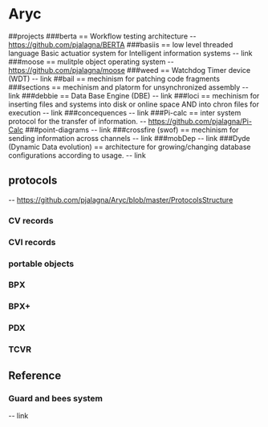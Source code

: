 # Aryc
##projects
###berta == Workflow testing architecture
-- https://github.com/pjalagna/BERTA
###basiis == low level threaded language Basic actuatior system for Intelligent information systems
-- link
###moose  == mulitple object operating system
-- https://github.com/pjalagna/moose
###weed == Watchdog Timer device (WDT)
-- link
##bail == mechinism for patching code fragments
###sections == mechinism and platorm for unsynchronized assembly
-- link
###debbie == Data Base Engine (DBE)
-- link
###loci == mechinism for inserting files and systems into disk or online space  AND into chron files for execution
-- link
###concequences
-- link
###Pi-calc == inter system protocol for the transfer of information.
-- https://github.com/pjalagna/Pi-Calc
###point-diagrams
-- link
###crossfire (swof) == mechinism for sending information across channels
-- link
###mobDep
-- link
###Dyde (Dynamic Data evolution) == architecture for growing/changing database configurations according to usage.
-- link

## protocols
-- https://github.com/pjalagna/Aryc/blob/master/ProtocolsStructure
### CV records
### CVI records
### portable objects
### BPX
### BPX+
### PDX
### TCVR

## Reference 
### Guard and bees system
-- link
